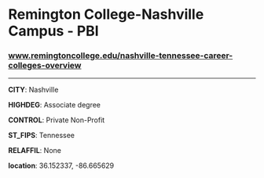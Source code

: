 # Remington College-Nashville Campus - PBI
### www.remingtoncollege.edu/nashville-tennessee-career-colleges-overview
---
**CITY**: Nashville

**HIGHDEG**: Associate degree

**CONTROL**: Private Non-Profit

**ST_FIPS**: Tennessee

**RELAFFIL**: None

**location**: 36.152337, -86.665629